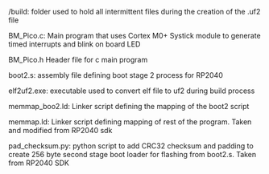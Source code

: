 /build: folder used to hold all intermittent files during the creation of the .uf2 file

BM_Pico.c: Main program that uses Cortex M0+ Systick module to generate timed interrupts and blink on board LED

BM_Pico.h Header file for c main program

boot2.s: assembly file defining boot stage 2 process for RP2040

elf2uf2.exe: executable used to convert elf file to uf2 during build process

memmap_boo2.ld: Linker script defining the mapping of the boot2 script

memmap.ld: Linker script defining mapping of rest of the program. Taken and modified from RP2040 sdk

pad_checksum.py: python script to add CRC32 checksum and padding to create 256 byte second stage boot loader for flashing from boot2.s. Taken from RP2040 SDK
